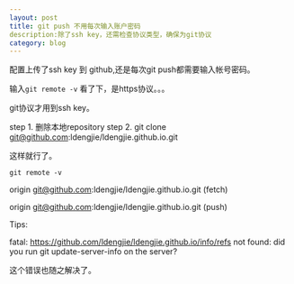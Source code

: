 ```yaml
---
layout: post
title: git push 不用每次输入账户密码
description:除了ssh key，还需检查协议类型，确保为git协议 
category: blog 
---
```


配置上传了ssh key 到 github,还是每次git push都需要输入帐号密码。

输入`git remote -v` 看了下，是https协议。。。

git协议才用到ssh key。

step 1. 删除本地repository
step 2. git clone git@github.com:ldengjie/ldengjie.github.io.git

这样就行了。

`git remote -v`

origin  git@github.com:ldengjie/ldengjie.github.io.git (fetch)

origin  git@github.com:ldengjie/ldengjie.github.io.git (push)


Tips:

fatal: https://github.com/ldengjie/ldengjie.github.io/info/refs not found: did you run git update-server-info on the server?

这个错误也随之解决了。
